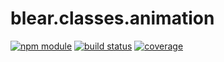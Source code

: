 # blear.classes.animation

[![npm module][npm-img]][npm-url]
[![build status][travis-img]][travis-url]
[![coverage][coveralls-img]][coveralls-url]

[travis-img]: https://img.shields.io/travis/blearjs/blear.classes.animation/master.svg?maxAge=2592000&style=flat-square
[travis-url]: https://travis-ci.org/blearjs/blear.classes.animation

[npm-img]: https://img.shields.io/npm/v/blear.classes.animation.svg?maxAge=2592000&style=flat-square
[npm-url]: https://www.npmjs.com/package/blear.classes.animation

[coveralls-img]: https://img.shields.io/coveralls/blearjs/blear.classes.animation/master.svg?maxAge=2592000&style=flat-square
[coveralls-url]: https://coveralls.io/github/blearjs/blear.classes.animation?branch=master

